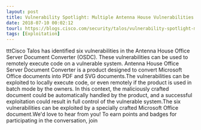 ```yaml
---
layout: post
title: Vulnerability Spotlight: Multiple Antenna House Vulnerabilities
date: 2018-07-10 00:02:12
tourl: https://blogs.cisco.com/security/talos/vulnerability-spotlight-multiple-antenna-house-vulnerabilities
tags: [Exploitation]
---
```

tttCisco Talos has identified six vulnerabilities in the Antenna House Office Server Document Converter (OSDC). These vulnerabilities can be used to remotely execute code on a vulnerable system. Antenna House Office Server Document Converter is a product designed to convert Microsoft Office documents into PDF and SVG documents.The vulnerabilities can be exploited to locally execute code, or even remotely if the product is used in batch mode by the owners. In this context, the maliciously crafted document could be automatically handled by the product, and a successful exploitation could result in full control of the vulnerable system.The six vulnerabilities can be exploited by a specially crafted Microsoft Office document.We'd love to hear from you! To earn points and badges for participating in the conversation, join 
